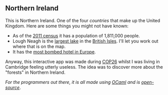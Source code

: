 ## Northern Ireland

This is Northern Ireland. One of the four *countries* that make up the United Kingdom. Here are some things you might not have known: 

 - As of the [2011 census](https://www.nisra.gov.uk/publications/2011-census-key-statistics-northern-ireland)
   it has a population of 1,811,000 people.
 - Lough Neagh is the [largest lake](https://www.britannica.com/place/Lough-Neagh) in the [British Isles](https://www.britannica.com/place/British-Isles). I'll let you work out where that is on the map.
 - It has the [most bombed hotel in Europe](https://www.bbc.co.uk/news/uk-northern-ireland-12322222).

Anyway, this interactive app was made during [COP26](https://ukcop26.org/) whilst I was living in Cambridge feeling utterly useless. The idea was to discover more about the "forests" in Northern Ireland.

*For the programmers out there, it is all made using [OCaml](https://v3.ocaml.org) and is [open-source](https://github.com/patricoferris/ni-forests)*.